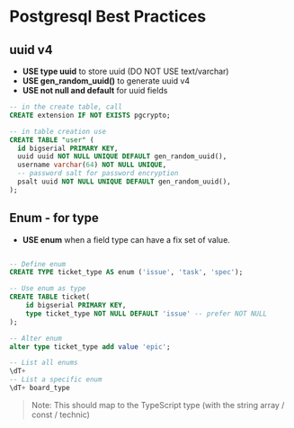 # Postgresql Best Practices 

## uuid v4

- **USE type uuid** to store uuid (DO NOT USE text/varchar)
- **USE gen_random_uuid()** to generate uuid v4
- **USE not null and default** for uuid fields

```sql
-- in the create table, call 
CREATE extension IF NOT EXISTS pgcrypto;

-- in table creation use 
CREATE TABLE "user" (
  id bigserial PRIMARY KEY,
  uuid uuid NOT NULL UNIQUE DEFAULT gen_random_uuid(),
  username varchar(64) NOT NULL UNIQUE,
  -- password salt for password encryption
  psalt uuid NOT NULL UNIQUE DEFAULT gen_random_uuid(),
);
```

## Enum - for type

- **USE enum** when a field type can have a fix set of value. 

```sql

-- Define enum
CREATE TYPE ticket_type AS enum ('issue', 'task', 'spec');

-- Use enum as type
CREATE TABLE ticket(
	id bigserial PRIMARY KEY,
	type ticket_type NOT NULL DEFAULT 'issue' -- prefer NOT NULL
);

-- Alter enum
alter type ticket_type add value 'epic';

-- List all enums
\dT+
-- List a specific enum
\dT+ board_type
```

> Note: This should map to the TypeScript type (with the string array / const / technic)
